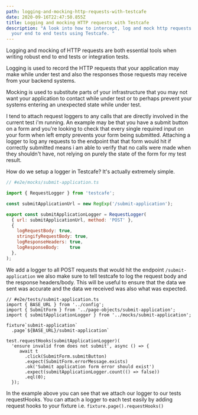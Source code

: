 ```yaml
---
path: logging-and-mocking-http-requests-with-testcafe
date: 2020-09-16T22:47:50.855Z
title: Logging and mocking HTTP requests with Testcafe
description: "A look into how to intercept, log and mock http requests within
  your end to end tests using Testcafe. "
---
```

Logging and mocking of HTTP requests are both essential tools when writing robust end to end tests or integration tests.

Logging is used to record the HTTP requests that your application may make while under test and also the responses those requests may receive from your backend systems.

Mocking is used to substitute parts of your infrastructure that you may not want your application to contact while under test or to perhaps prevent your systems entering an unexpected state while under test.

I tend to attach request loggers to any calls that are directly involved in the current test i'm running. An example may be that you have a submit button on a form and you're looking to check that every single required input on your form when left empty prevents your form being submitted. Attaching a logger to log any requests to the endpoint that that form would hit if correctly submitted means i am able to verify that no calls were made when they shouldn't have, not relying on purely the state of the form for my test result.

How do we setup a logger in Testcafe? It's actually extremely simple.

```js
// #e2e/mocks/submit-application.ts

import { RequestLogger } from 'testcafe';

const submitApplicationUrl = new RegExp('/submit-application');

export const submitApplicationLogger = RequestLogger(
  { url: submitApplicationUrl, method: 'POST' },
  {
    logRequestBody: true,
    stringifyRequestBody: true,
    logResponseHeaders: true,
    logResponseBody:    true
  },
);
```

We add a logger to all POST requests that would hit the endpoint `/submit-application` we also make sure to tell testcafe to log the request body and the response headers/body. This will be useful to ensure that the data we sent was accurate and the data we received was also what was expected.

```
// #e2e/tests/submit-application.ts
import { BASE_URL } from '../config';
import { SubmitForm } from '../page-objects/submit-application';
import { submitApplicationLogger } from '../mocks/submit-application';

fixture`submit-application`
  .page`${BASE_URL}/submit-application`
  
test.requestHooks(submitApplicationLogger)(
  'ensure invalid from does not submit', async () => {
     await t
       .click(SubmitForm.submitButton)
       .expect(SubmitForm.errorMessage.exists)
       .ok('Submit application form error should exist')
       .expect(submitApplicationLogger.count(() => false))
       .eql(0);
  });
```
In the example above you can see that we attach our logger to our tests requestHooks. You can attach a logger to each test easily by adding request hooks to your fixture i.e. `fixture.page().requestHooks()`
